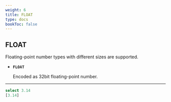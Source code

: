 ```yaml
---
weight: 6
title: FLOAT
type: docs
bookToc: false
---
```


## FLOAT

Floating-point number types with different sizes are supported.

* **`FLOAT`**

	Encoded as 32bit floating-point number.

---

```SQL
select 3.14
[3.14]
```
